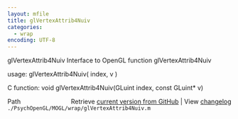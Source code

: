 ```yaml
---
layout: mfile
title: glVertexAttrib4Nuiv
categories:
  - wrap
encoding: UTF-8
---
```


glVertexAttrib4Nuiv  Interface to OpenGL function glVertexAttrib4Nuiv

usage:  glVertexAttrib4Nuiv( index, v )

C function:  void glVertexAttrib4Nuiv(GLuint index, const GLuint\* v)


<div class="code_header" style="text-align:right;">
  <span style="float:left;">Path&nbsp;&nbsp;</span> <span class="counter">Retrieve <a href=
  "https://raw.github.com/Psychtoolbox-3/Psychtoolbox-3/beta/./PsychOpenGL/MOGL/wrap/glVertexAttrib4Nuiv.m">current version from GitHub</a> | View <a href=
  "https://github.com/Psychtoolbox-3/Psychtoolbox-3/commits/beta/./PsychOpenGL/MOGL/wrap/glVertexAttrib4Nuiv.m">changelog</a></span>
</div>
<div class="code">
  <code>./PsychOpenGL/MOGL/wrap/glVertexAttrib4Nuiv.m</code>
</div>
